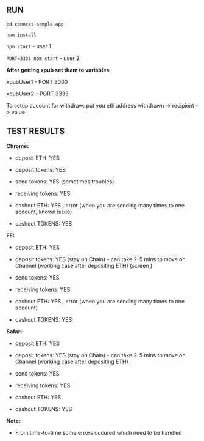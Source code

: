 ## RUN

```cd connext-sample-app```

```npm install```

```npm start``` - user 1

```PORT=3333 npm start``` - user 2


**After getting xpub set them to variables**

xpubUser1 - PORT 3000

xpubUser2  - PORT 3333

To setup account for withdraw:
put you eth address withdrawn -> recipient -> value

## TEST RESULTS

**Chrome:**
- deposit ETH: YES
- deposit tokens:  YES

- send tokens: YES (sometimes troubles)
- receiving tokens: YES

- cashout ETH: YES , error (when you are sending many times to one account, known issue)
- cashout TOKENS: YES

**FF:**
- deposit ETH: YES
- deposit tokens:  YES (stay on Chain) - can take 2-5 mins to move on Channel (working case after depositing ETH) (screen )

- send tokens: YES
- receiving tokens: YES

- cashout ETH: YES , error (when you are sending many times to one account)
- cashout TOKENS: YES


**Safari:**
- deposit ETH: YES
- deposit tokens: YES (stay on Chain) -  can take 2-5 mins to move on Channel (working case after depositing ETH)

- send tokens: YES
- receiving tokens: YES

- cashout ETH: YES
- cashout TOKENS: YES

**Note:**
- From time-to-time some errors occured which need to be handled
